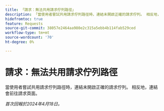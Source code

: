 ```yaml
---
title: 「請求：無法共用請求佇列路徑」
description: 「當使用者嘗試共用請求佇列路徑時，連結未開啟正確的請求佇列。 相反地，連結會前往請求頁面。」
hidefromtoc: true
feature: Requests
source-git-commit: 38057e2464aa980e2c315a5ebb4b114fab529ced
workflow-type: tm+mt
source-wordcount: '70'
ht-degree: 0%

---
```



# 請求：無法共用請求佇列路徑

當使用者嘗試共用請求佇列路徑時，連結未開啟正確的請求佇列。 相反地，連結會前往請求頁面。

_首次回報於2024年4月18日。_


